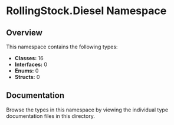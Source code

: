 # RollingStock.Diesel Namespace

## Overview

This namespace contains the following types:

- **Classes:** 16
- **Interfaces:** 0
- **Enums:** 0
- **Structs:** 0

## Documentation

Browse the types in this namespace by viewing the individual type documentation files in this directory.

